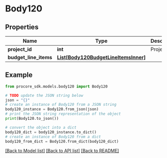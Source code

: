 # Body120


## Properties

Name | Type | Description | Notes
------------ | ------------- | ------------- | -------------
**project_id** | **int** | Project ID | 
**budget_line_items** | [**List[Body120BudgetLineItemsInner]**](Body120BudgetLineItemsInner.md) |  | 

## Example

```python
from procore_sdk.models.body120 import Body120

# TODO update the JSON string below
json = "{}"
# create an instance of Body120 from a JSON string
body120_instance = Body120.from_json(json)
# print the JSON string representation of the object
print(Body120.to_json())

# convert the object into a dict
body120_dict = body120_instance.to_dict()
# create an instance of Body120 from a dict
body120_from_dict = Body120.from_dict(body120_dict)
```
[[Back to Model list]](../README.md#documentation-for-models) [[Back to API list]](../README.md#documentation-for-api-endpoints) [[Back to README]](../README.md)


